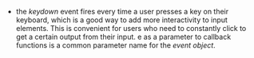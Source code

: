 - the *keydown* event fires every time a user presses a key on their keyboard, which is a good way to add more interactivity to input elements. This is convenient for users who need to constantly click to get a certain output from their input. 
e as a parameter to callback functions is a common parameter name for the *event object*.